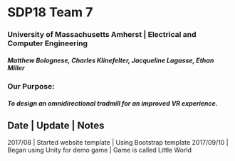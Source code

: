 # SDP18 Team 7
### University of Massachusetts Amherst | Electrical and Computer Engineering
##### Matthew Bolognese, Charles Klinefelter, Jacqueline Lagasse, Ethan Miller

### Our Purpose:
##### To design an omnidirectional tradmill for an improved VR experience.

Date | Update | Notes
---------------------
2017/08 | Started website template | Using Bootstrap template
2017/09/10 | Began using Unity for demo game | Game is called Little World
